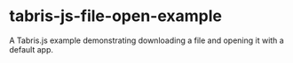 # tabris-js-file-open-example

A Tabris.js example demonstrating downloading a file and opening it with a default app.